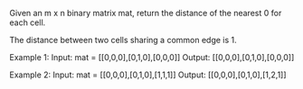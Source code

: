 Given an m x n binary matrix mat, return the distance of the nearest 0 for each cell.

The distance between two cells sharing a common edge is 1.


Example 1:
Input: mat = [[0,0,0],[0,1,0],[0,0,0]]
Output: [[0,0,0],[0,1,0],[0,0,0]]



Example 2:
Input: mat = [[0,0,0],[0,1,0],[1,1,1]]
Output: [[0,0,0],[0,1,0],[1,2,1]]